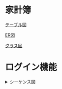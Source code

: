 # 家計簿

[テーブル図](https://user-images.githubusercontent.com/105257899/203700586-a3977956-5702-493c-a911-968f4cfa9ed3.png)

[ER図](https://user-images.githubusercontent.com/105257899/203700832-8655045e-650d-4127-aabb-ab518d2fd3a4.png)

[クラス図](https://user-images.githubusercontent.com/105257899/203700201-045c0bb3-6bb5-4ac5-a900-8f729678de39.png)




# ログイン機能
 
<details>
    <summary>シーケンス図</summary>
  <br />
     ログイン機能のシーケンス図です。 <br>
 
 ```mermaid
sequenceDiagram
  actor ユーザー
  participant ログイン
  participant ユーザー情報
  participant 権限情報
 
  ユーザー ->> ログイン : ログインする
  ログイン ->> ユーザー情報 : ユーザーが存在するか(メール)
  ユーザー情報 ->> 権限情報    : 権限があるか
  権限情報 ->> ログイン : 管理者としてログイン
  権限情報 ->> ログイン : 一般ユーザーとしてログイン
  ログイン ->> ユーザー : リダイレクト
```
</details>
